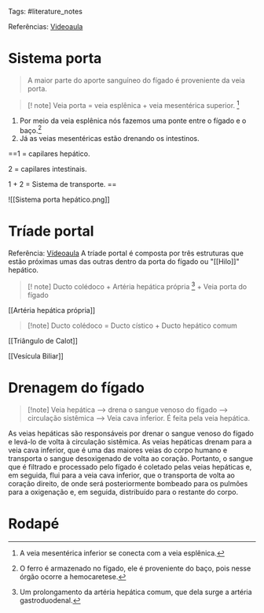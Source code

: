 Tags: #literature_notes 

Referências: [Videoaula](https://youtu.be/-5FhZ06figY?si=jCgWdlzd2CsWVw0M)

# Sistema porta
> A maior parte do aporte sanguíneo do fígado é proveniente da veia porta. 

>[! note] Veia porta = veia esplênica + veia mesentérica superior. [^1]

1. Por meio da veia esplênica nós fazemos uma ponte entre o fígado e o baço.[^2] 
2. Já as veias mesentéricas estão drenando os intestinos. 

==1 = capilares hepático. 

2 = capilares intestinais. 

1 + 2 = Sistema de transporte. ==

![[Sistema porta hepático.png]]

# Tríade portal 
Referência: [Vídeoaula](https://youtu.be/OW04uwGr60c?si=EPSC7Pur2Ma9ZgIJ)
A tríade portal é composta por três estruturas que estão próximas umas das outras dentro da porta do fígado ou "[[Hilo]]" hepático.
>[! note] Ducto colédoco + Artéria hepática própria [^3] + Veia porta do fígado

[[Artéria hepática própria]]

> [!note] Ducto colédoco = Ducto cístico + Ducto hepático comum 

[[Triângulo de Calot]]

[[Vesícula Biliar]]

# Drenagem do fígado 
>[!note] Veia hepática --> drena o sangue venoso do fígado --> circulação sistêmica --> Veia cava inferior. 
É feita pela veia hepática. 

As veias hepáticas são responsáveis por drenar o sangue venoso do fígado e levá-lo de volta à circulação sistêmica. As veias hepáticas drenam para a veia cava inferior, que é uma das maiores veias do corpo humano e transporta o sangue desoxigenado de volta ao coração. Portanto, o sangue que é filtrado e processado pelo fígado é coletado pelas veias hepáticas e, em seguida, flui para a veia cava inferior, que o transporta de volta ao coração direito, de onde será posteriormente bombeado para os pulmões para a oxigenação e, em seguida, distribuído para o restante do corpo.
# Rodapé 
[^1]: A veia mesentérica inferior se conecta com a veia esplênica. 
[^2]: O ferro é armazenado no fígado, ele é proveniente do baço, pois nesse órgão ocorre a hemocaretese. 
[^3]: Um prolongamento da artéria hepática comum, que dela surge a artéria gastroduodenal. 